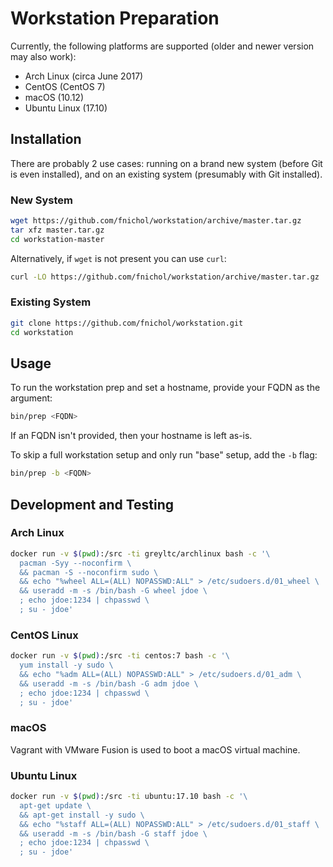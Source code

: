 # Workstation Preparation

Currently, the following platforms are supported (older and newer version may also work):

* Arch Linux (circa June 2017)
* CentOS (CentOS 7)
* macOS (10.12)
* Ubuntu Linux (17.10)

## Installation

There are probably 2 use cases: running on a brand new system (before Git is even installed), and on an existing system (presumably with Git installed).

### New System

```sh
wget https://github.com/fnichol/workstation/archive/master.tar.gz
tar xfz master.tar.gz
cd workstation-master
```

Alternatively, if `wget` is not present you can use `curl`:

```sh
curl -LO https://github.com/fnichol/workstation/archive/master.tar.gz
```

### Existing System

```sh
git clone https://github.com/fnichol/workstation.git
cd workstation
```

## Usage

To run the workstation prep and set a hostname, provide your FQDN as the argument:

```sh
bin/prep <FQDN>
```

If an FQDN isn't provided, then your hostname is left as-is.

To skip a full workstation setup and only run "base" setup, add the `-b` flag:

```sh
bin/prep -b <FQDN>
```

## Development and Testing

### Arch Linux

```sh
docker run -v $(pwd):/src -ti greyltc/archlinux bash -c '\
  pacman -Syy --noconfirm \
  && pacman -S --noconfirm sudo \
  && echo "%wheel ALL=(ALL) NOPASSWD:ALL" > /etc/sudoers.d/01_wheel \
  && useradd -m -s /bin/bash -G wheel jdoe \
  ; echo jdoe:1234 | chpasswd \
  ; su - jdoe'
```

### CentOS Linux

```sh
docker run -v $(pwd):/src -ti centos:7 bash -c '\
  yum install -y sudo \
  && echo "%adm ALL=(ALL) NOPASSWD:ALL" > /etc/sudoers.d/01_adm \
  && useradd -m -s /bin/bash -G adm jdoe \
  ; echo jdoe:1234 | chpasswd \
  ; su - jdoe'
```

### macOS

Vagrant with VMware Fusion is used to boot a macOS virtual machine.


### Ubuntu Linux

```sh
docker run -v $(pwd):/src -ti ubuntu:17.10 bash -c '\
  apt-get update \
  && apt-get install -y sudo \
  && echo "%staff ALL=(ALL) NOPASSWD:ALL" > /etc/sudoers.d/01_staff \
  && useradd -m -s /bin/bash -G staff jdoe \
  ; echo jdoe:1234 | chpasswd \
  ; su - jdoe'
```
